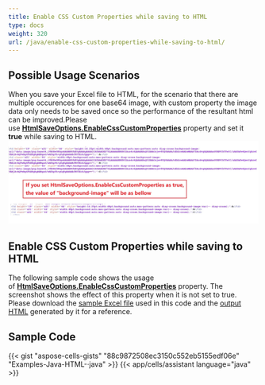 ```yaml
---
title: Enable CSS Custom Properties while saving to HTML
type: docs
weight: 320
url: /java/enable-css-custom-properties-while-saving-to-html/
---
```


## **Possible Usage Scenarios**

When you save your Excel file to HTML, for the scenario that there are multiple occurences for one base64 image, with custom property the image data only needs to be saved once so the performance of the resultant html can be improved.Please use [**HtmlSaveOptions.EnableCssCustomProperties**](https://reference.aspose.com/cells/java/com.aspose.cells/htmlsaveoptions/properties/#EnableCssCustomProperties) property and set it **true** while saving to HTML.
![todo:image_alt_text](enable-css-custom-properties-while-saving-to-html-1.jpg) 
 

## **Enable CSS Custom Properties while saving to HTML**

The following sample code shows the usage of [**HtmlSaveOptions.EnableCssCustomProperties**](https://reference.aspose.com/cells/java/com.aspose.cells/htmlsaveoptions/properties/#EnableCssCustompPoperties) property. The screenshot shows the effect of this property when it is not set to true. Please download the [sample Excel file](50528260.xlsx) used in this code and the [output HTML](50528261.zip) generated by it for a reference.



## **Sample Code**

{{< gist "aspose-cells-gists" "88c9872508ec3150c552eb5155edf06e" "Examples-Java-HTML-·java" >}}
{{< app/cells/assistant language="java" >}}